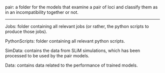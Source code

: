 pair: a folder for the models that examine a pair of loci and classify them as in an incompatibility together or not.

---

Jobs: folder containing all relevant jobs (or rather, the python scripts to produce those jobs).

PythonScripts: folder containing all relevant python scripts.

SimData: contains the data from SLiM simulations, which has been processed to be used by the pair models.

Data: contains data related to the performance of trained models.